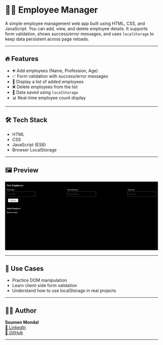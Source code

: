 # 🧑‍💼 Employee Manager

A simple employee management web app built using HTML, CSS, and JavaScript. You can add, view, and delete employee details. It supports form validation, shows success/error messages, and uses `localStorage` to keep data persistent across page reloads.

---

## 🔥 Features

- ➕ Add employees (Name, Profession, Age)
- ✅ Form validation with success/error messages
- 📃 Display a list of added employees
- ❌ Delete employees from the list
- 💾 Data saved using `localStorage`
- 📊 Real-time employee count display

---

## 🛠️ Tech Stack

- HTML
- CSS
- JavaScript (ES6)
- Browser LocalStorage

---

## 🖼️ Preview

![Project Preview](./preview.jpeg)


---
## 📌 Use Cases

- Practice DOM manipulation
- Learn client-side form validation
- Understand how to use localStorage in real projects

---

## 👨‍💻 Author

**Soumen Mondal**  
[🔗 LinkedIn](https://www.linkedin.com/in/soumen-mondal-99362b246/)  
[🔗 GitHub](https://github.com/Soumen-JavaDev)

---
